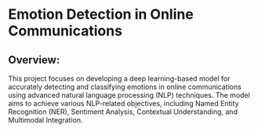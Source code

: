 # Emotion Detection in Online Communications 
## Overview:
This project focuses on developing a deep learning-based model for accurately detecting and classifying emotions in online communications using advanced natural language processing (NLP) techniques. The model aims to achieve various NLP-related objectives, including Named Entity Recognition (NER), Sentiment Analysis, Contextual Understanding, and Multimodal Integration.


